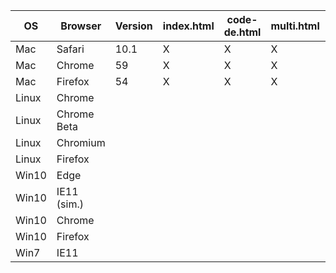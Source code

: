OS    | Browser     | Version | index.html | code-de.html | multi.html | fedeo.html | landsat.html
----- | ----------- | ------- | ---------- | ------------ | ---------- | ---------- | ------------
Mac   | Safari      | 10.1    | X          | X            | X          | X          | X
Mac   | Chrome      | 59      | X          | X            | X          | X          | X
Mac   | Firefox     | 54      | X          | X            | X          | X          | X
Linux | Chrome      |         |            |              |            |            |
Linux | Chrome Beta |         |            |              |            |            |
Linux | Chromium    |         |            |              |            |            |
Linux | Firefox     |         |            |              |            |            |
Win10 | Edge        |         |            |              |            |            |
Win10 | IE11 (sim.) |         |            |              |            |            |
Win10 | Chrome      |         |            |              |            |            |
Win10 | Firefox     |         |            |              |            |            |
Win7  | IE11        |         |            |              |            |            |
